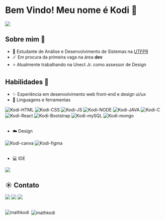 # Bem Vindo! Meu nome é Kodi 🌙
<p><img src="https://media4.giphy.com/media/v1.Y2lkPTc5MGI3NjExZjFhNHZ3M2dmZHloMDl1cWhuOXhmdmQ4djQ5Y251YW54bjAyOHBvZCZlcD12MV9pbnRlcm5hbF9naWZfYnlfaWQmY3Q9Zw/11KzOet1ElBDz2/giphy.webp" width="800"></p>

## Sobre mim 🌊
 - 🌌 Estudante de Análise e Desenvolvimento de Sistemas na [UTFPR](https://www.utfpr.edu.br/)
 - ☄️ Em procura da primeira vaga na área **dev**
 - ⭐ Atualmente trabalhando na Unect Jr. como assessor de Design

## Habilidades 🌻
 - ✨ Experiência em desenvolvimento web front-end e design ui/ux
 - 🚀 Linguagens e ferramentas
<div style="display: inline_block">
  <img align="center" alt="Kodi-HTML" src="https://img.shields.io/badge/HTML5-E34F26?style=for-the-badge&logo=html5&logoColor=white">
  <img align="center" alt="Kodi-CSS" src="https://img.shields.io/badge/CSS3-1572B6?style=for-the-badge&logo=css3&logoColor=white">
  <img align="center" alt="Kodi-JS" src="https://img.shields.io/badge/JavaScript-F7DF1E?style=for-the-badge&logo=JavaScript&logoColor=white">
  <img align="center" alt="Kodi-NODE" src="https://img.shields.io/badge/Node.js-43853D?style=for-the-badge&logo=node.js&logoColor=white">
  <img align="center" alt="Kodi-JAVA" src="https://img.shields.io/badge/Java-ED8B00?style=for-the-badge&logo=openjdk&logoColor=white">
  <img align="center" alt="Kodi-C" src="https://img.shields.io/badge/C-00599C?style=for-the-badge&logo=c&logoColor=white">
  <img align="center" alt="Kodi-React" src="https://img.shields.io/badge/React-20232A?style=for-the-badge&logo=react&logoColor=61DAFB">
  <img align="center" alt="Kodi-Bootstrap" src="https://img.shields.io/badge/Bootstrap-563D7C?style=for-the-badge&logo=bootstrap&logoColor=white">
  <img align="center" alt="Kodi-mySQL" src="https://img.shields.io/badge/MySQL-00000F?style=for-the-badge&logo=mysql&logoColor=white">
  <img align="center" alt="Kodi-mongo" src="https://img.shields.io/badge/MongoDB-4EA94B?style=for-the-badge&logo=mongodb&logoColor=white">
</div> <br>

 - ☁️ Design
<div style="display: inline_block">
  <img align="center" alt="Kodi-canva" src="https://img.shields.io/badge/Canva-%2300C4CC.svg?&style=for-the-badge&logo=Canva&logoColor=white">
  <img align="center" alt="Kodi-figma" src="https://img.shields.io/badge/Figma-F24E1E?style=for-the-badge&logo=figma&logoColor=white">
</div> <br>

 - 💻 IDE
<div style="display: inline_block">
 <img src="https://img.shields.io/badge/Visual_Studio_Code-0078D4?style=for-the-badge&logo=visual%20studio%20code&logoColor=white">
</div>

## ☀️ Contato
<div> 
  <a href="https://www.instagram.com/_kodi.y/" target="_blank"><img src="https://img.shields.io/badge/-Instagram-%23E4405F?style=for-the-badge&logo=instagram&logoColor=white" target="_blank"></a>
  <a href = "mailto:matheuskodi2@gmail.com"><img src="https://img.shields.io/badge/-Gmail-%23333?style=for-the-badge&logo=gmail&logoColor=white" target="_blank"></a>
  <a href="https://www.linkedin.com/in/matheus-kodi-y-b341a9234/" target="_blank"><img src="https://img.shields.io/badge/-LinkedIn-%230077B5?style=for-the-badge&logo=linkedin&logoColor=white" target="_blank"></a> 
</div>

## 

<p><img align="left" src="https://github-readme-stats.vercel.app/api/top-langs?username=mathkodi&show_icons=true&locale=en&layout=compact" alt="mathkodi" /></p>

<p>&nbsp;<img align="center" src="https://github-readme-stats.vercel.app/api?username=mathkodi&show_icons=true&locale=en" alt="mathkodi" /></p>


